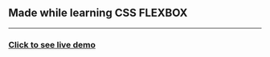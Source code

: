 ## Made while learning CSS FLEXBOX

<hr>

### [Click to see live demo](https://trillo-sass-web.netlify.app/)
